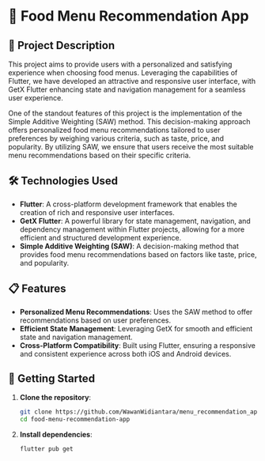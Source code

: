 # 🍲 Food Menu Recommendation App

## 📌 Project Description
This project aims to provide users with a personalized and satisfying experience when choosing food menus. Leveraging the capabilities of Flutter, we have developed an attractive and responsive user interface, with GetX Flutter enhancing state and navigation management for a seamless user experience.

One of the standout features of this project is the implementation of the Simple Additive Weighting (SAW) method. This decision-making approach offers personalized food menu recommendations tailored to user preferences by weighing various criteria, such as taste, price, and popularity. By utilizing SAW, we ensure that users receive the most suitable menu recommendations based on their specific criteria.

## 🛠️ Technologies Used

- **Flutter**: A cross-platform development framework that enables the creation of rich and responsive user interfaces.
- **GetX Flutter**: A powerful library for state management, navigation, and dependency management within Flutter projects, allowing for a more efficient and structured development experience.
- **Simple Additive Weighting (SAW)**: A decision-making method that provides food menu recommendations based on factors like taste, price, and popularity.

## 📋 Features

- **Personalized Menu Recommendations**: Uses the SAW method to offer recommendations based on user preferences.
- **Efficient State Management**: Leveraging GetX for smooth and efficient state and navigation management.
- **Cross-Platform Compatibility**: Built using Flutter, ensuring a responsive and consistent experience across both iOS and Android devices.

## 🚀 Getting Started

1. **Clone the repository**:

   ```bash
   git clone https://github.com/WawanWidiantara/menu_recommendation_app.git
   cd food-menu-recommendation-app
   ```
   
2. **Install dependencies**:

   ```bash
   flutter pub get
   ```
